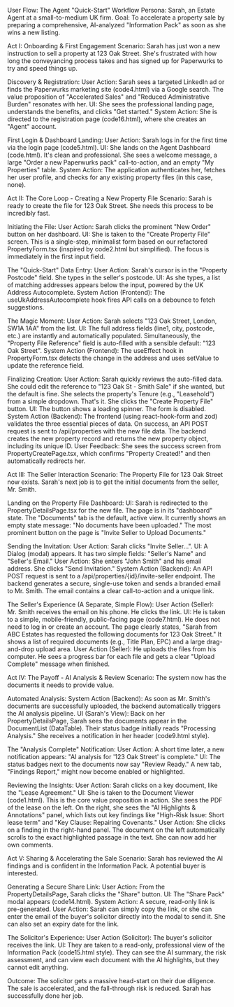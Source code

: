 User Flow: The Agent "Quick-Start" Workflow Persona: Sarah, an Estate
Agent at a small-to-medium UK firm. Goal: To accelerate a property sale
by preparing a comprehensive, AI-analyzed "Information Pack" as soon as
she wins a new listing.

Act I: Onboarding & First Engagement Scenario: Sarah has just won a new
instruction to sell a property at 123 Oak Street. She's frustrated with
how long the conveyancing process takes and has signed up for Paperwurks
to try and speed things up.

Discovery & Registration: User Action: Sarah sees a targeted LinkedIn ad
or finds the Paperwurks marketing site (code4.html) via a Google search.
The value proposition of "Accelerated Sales" and "Reduced Administrative
Burden" resonates with her. UI: She sees the professional landing page,
understands the benefits, and clicks "Get started." System Action: She
is directed to the registration page (code16.html), where she creates an
"Agent" account.

First Login & Dashboard Landing: User Action: Sarah logs in for the
first time via the login page (code5.html). UI: She lands on the Agent
Dashboard (code.html). It's clean and professional. She sees a welcome
message, a large "Order a new Paperwurks pack" call-to-action, and an
empty "My Properties" table. System Action: The application
authenticates her, fetches her user profile, and checks for any existing
property files (in this case, none).

Act II: The Core Loop - Creating a New Property File Scenario: Sarah is
ready to create the file for 123 Oak Street. She needs this process to
be incredibly fast.

Initiating the File: User Action: Sarah clicks the prominent "New Order"
button on her dashboard. UI: She is taken to the "Create Property File"
screen. This is a single-step, minimalist form based on our refactored
PropertyForm.tsx (inspired by code2.html but simplified). The focus is
immediately in the first input field.

The "Quick-Start" Data Entry: User Action: Sarah's cursor is in the
"Property Postcode" field. She types in the seller's postcode. UI: As
she types, a list of matching addresses appears below the input, powered
by the UK Address Autocomplete. System Action (Frontend): The
useUkAddressAutocomplete hook fires API calls on a debounce to fetch
suggestions.

The Magic Moment: User Action: Sarah selects "123 Oak Street, London,
SW1A 1AA" from the list. UI: The full address fields (line1, city,
postcode, etc.) are instantly and automatically populated.
Simultaneously, the "Property File Reference" field is auto-filled with
a sensible default: "123 Oak Street". System Action (Frontend): The
useEffect hook in PropertyForm.tsx detects the change in the address and
uses setValue to update the reference field.

Finalizing Creation: User Action: Sarah quickly reviews the auto-filled
data. She could edit the reference to "123 Oak St - Smith Sale" if she
wanted, but the default is fine. She selects the property's Tenure
(e.g., "Leasehold") from a simple dropdown. That's it. She clicks the
"Create Property File" button. UI: The button shows a loading spinner.
The form is disabled. System Action (Backend): The frontend (using
react-hook-form and zod) validates the three essential pieces of data.
On success, an API POST request is sent to /api/properties with the new
file data. The backend creates the new property record and returns the
new property object, including its unique ID. User Feedback: She sees
the success screen from PropertyCreatePage.tsx, which confirms "Property
Created!" and then automatically redirects her.

Act III: The Seller Interaction Scenario: The Property File for 123 Oak
Street now exists. Sarah's next job is to get the initial documents from
the seller, Mr. Smith.

Landing on the Property File Dashboard: UI: Sarah is redirected to the
PropertyDetailsPage.tsx for the new file. The page is in its "dashboard"
state. The "Documents" tab is the default, active view. It currently
shows an empty state message: "No documents have been uploaded." The
most prominent button on the page is "Invite Seller to Upload
Documents."

Sending the Invitation: User Action: Sarah clicks "Invite Seller...".
UI: A Dialog (modal) appears. It has two simple fields: "Seller's Name"
and "Seller's Email." User Action: She enters "John Smith" and his email
address. She clicks "Send Invitation." System Action (Backend): An API
POST request is sent to a /api/properties/{id}/invite-seller endpoint.
The backend generates a secure, single-use token and sends a branded
email to Mr. Smith. The email contains a clear call-to-action and a
unique link.

The Seller's Experience (A Separate, Simple Flow): User Action (Seller):
Mr. Smith receives the email on his phone. He clicks the link. UI: He is
taken to a simple, mobile-friendly, public-facing page (code7.html). He
does not need to log in or create an account. The page clearly states,
"Sarah from ABC Estates has requested the following documents for 123
Oak Street." It shows a list of required documents (e.g., Title Plan,
EPC) and a large drag-and-drop upload area. User Action (Seller): He
uploads the files from his computer. He sees a progress bar for each
file and gets a clear "Upload Complete" message when finished.

Act IV: The Payoff - AI Analysis & Review Scenario: The system now has
the documents it needs to provide value.

Automated Analysis: System Action (Backend): As soon as Mr. Smith's
documents are successfully uploaded, the backend automatically triggers
the AI analysis pipeline. UI (Sarah's View): Back on her
PropertyDetailsPage, Sarah sees the documents appear in the DocumentList
(DataTable). Their status badge initially reads "Processing Analysis."
She receives a notification in her header (code9.html style).

The "Analysis Complete" Notification: User Action: A short time later, a
new notification appears: "AI analysis for '123 Oak Street' is
complete." UI: The status badges next to the documents now say "Review
Ready." A new tab, "Findings Report," might now become enabled or
highlighted.

Reviewing the Insights: User Action: Sarah clicks on a key document,
like the "Lease Agreement." UI: She is taken to the Document Viewer
(code1.html). This is the core value proposition in action. She sees the
PDF of the lease on the left. On the right, she sees the "AI Highlights
& Annotations" panel, which lists out key findings like "High-Risk
Issue: Short lease term" and "Key Clause: Repairing Covenants." User
Action: She clicks on a finding in the right-hand panel. The document on
the left automatically scrolls to the exact highlighted passage in the
text. She can now add her own comments.

Act V: Sharing & Accelerating the Sale Scenario: Sarah has reviewed the
AI findings and is confident in the Information Pack. A potential buyer
is interested.

Generating a Secure Share Link: User Action: From the
PropertyDetailsPage, Sarah clicks the "Share" button. UI: The "Share
Pack" modal appears (code14.html). System Action: A secure, read-only
link is pre-generated. User Action: Sarah can simply copy the link, or
she can enter the email of the buyer's solicitor directly into the modal
to send it. She can also set an expiry date for the link.

The Solicitor's Experience: User Action (Solicitor): The buyer's
solicitor receives the link. UI: They are taken to a read-only,
professional view of the Information Pack (code15.html style). They can
see the AI summary, the risk assessment, and can view each document with
the AI highlights, but they cannot edit anything.

Outcome: The solicitor gets a massive head-start on their due diligence.
The sale is accelerated, and the fall-through risk is reduced. Sarah has
successfully done her job.
